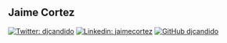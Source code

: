 <h2> Jaime Cortez</h2>

[![Twitter: djcandido](https://img.shields.io/twitter/follow/djcandido?style=social)](https://twitter.com/djcandido)
[![Linkedin: jaimecortez](https://img.shields.io/badge/-jaimecortez-blue?style=flat-square&logo=Linkedin&logoColor=white&link=https://www.linkedin.com/in/jaimecortez/)](https://www.linkedin.com/in/jaimecortez/)
[![GitHub djcandido](https://img.shields.io/github/followers/djcandido?label=follow&style=social)](https://github.com/djcandido)
